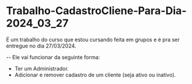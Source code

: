 # Trabalho-CadastroCliene-Para-Dia-2024_03_27
É um trabalho do curso que estou cursando feita em grupos e é pra ser entregue no dia 27/03/2024. 

-- Ele vai funcionar da seguinte forma:
- Ter um Administrador.
- Adicionar e remover cadastro de um cliente (seja ativo ou inativo).
